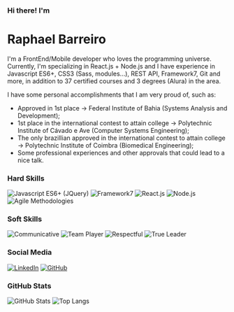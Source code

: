 ### Hi there! I'm

# Raphael Barreiro
I'm a FrontEnd/Mobile developer who loves the programming universe. Currently, I'm specializing in React.js + Node.js and I have experience in Javascript ES6+, CSS3 (Sass, modules...), REST API, Framework7, Git and more, in addition to 37 certified courses and 3 degrees (Alura) in the area.

I have some personal accomplishments that I am very proud of, such as:
- Approved in 1st place -> Federal Institute of Bahia (Systems Analysis and Development);
- 1st place in the international contest to attain college -> Polytechnic Institute of Cávado e Ave (Computer Systems Engineering);
- The only brazillian approved in the international contest to attain college -> Polytechnic Institute of Coimbra (Biomedical Engineering);
- Some professional experiences and other approvals that could lead to a nice talk.

### Hard Skills
![Javascript ES6+ (JQuery)](https://img.shields.io/badge/Javascript_ES6+_(JQuery)-red)
![Framework7](https://img.shields.io/badge/Framework7-blue)
![React.js](https://img.shields.io/badge/React.js-yellow)
![Node.js](https://img.shields.io/badge/Node.js-darkblue)
![Agile Methodologies](https://img.shields.io/badge/Agile_Methodologies-orange)

### Soft Skills
![Communicative](https://img.shields.io/badge/Communicative-red)
![Team Player](https://img.shields.io/badge/Team_Player-blue)
![Respectful](https://img.shields.io/badge/Respectful-red)
![True Leader](https://img.shields.io/badge/True_Leader-blue)

### Social Media
[![LinkedIn](https://img.shields.io/badge/Linkdin-blue)](https://www.linkedin.com/in/raphaelbarreiro/)
[![GitHub](https://img.shields.io/badge/GitHub-black)](https://github.com/RBarreiro25)

### GitHub Stats
![GitHub Stats](https://github-readme-stats.vercel.app/api?username=RBarreiro25&theme=transparent&bg_color=013&border_color=30A3DC&show_icons=true&icon_color=30A3DC&title_color=E94D5F&text_color=FFF)
![Top Langs](https://github-readme-stats-git-masterrstaa-rickstaa.vercel.app/api/top-langs/?username=RBarreiro25&layout=compact&bg_color=013&border_color=30A3DC&title_color=E94D5F&text_color=FFF)